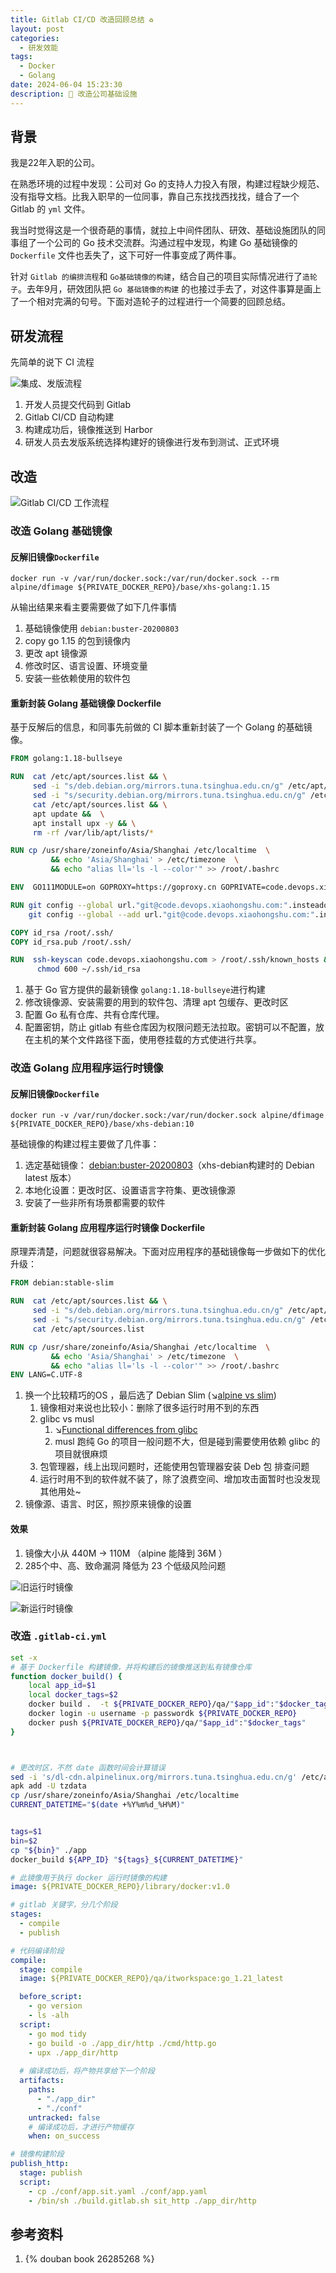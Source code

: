 ```yaml
---
title: Gitlab CI/CD 改造回顾总结 ♻️
layout: post
categories:
  - 研发效能
tags:
  - Docker
  - Golang
date: 2024-06-04 15:23:30
description: 💪 改造公司基础设施
---
```


## 背景

我是22年入职的公司。

在熟悉环境的过程中发现：公司对 Go 的支持人力投入有限，构建过程缺少规范、没有指导文档。比我入职早的一位同事，靠自己东找找西找找，缝合了一个 Gitlab 的 `yml` 文件。

我当时觉得这是一个很奇葩的事情，就拉上中间件团队、研效、基础设施团队的同事组了一个公司的 Go 技术交流群。沟通过程中发现，构建 Go 基础镜像的 `Dockerfile` 文件也丢失了，这下可好一件事变成了两件事。

针对 `Gitlab 的编排流程`和 `Go基础镜像的构建`，结合自己的项目实际情况进行了`造轮子`。去年9月，研效团队把 `Go 基础镜像的构建` 的也接过手去了，对这件事算是画上了一个相对完满的句号。下面对造轮子的过程进行一个简要的回顾总结。

## 研发流程

先简单的说下 CI 流程

![集成、发版流程](/assets/2024-06-04-xhs-ci-cd-flow.png "代码集成、构建、发版流程")

1. 开发人员提交代码到 Gitlab
2. Gitlab CI/CD 自动构建
3. 构建成功后，镜像推送到 Harbor
4. 研发人员去发版系统选择构建好的镜像进行发布到测试、正式环境

## 改造

![](/imgs/2024-06-04-gitlab-ci-workflow.drawio.png "Gitlab CI/CD 工作流程")

### 改造 Golang 基础镜像
#### 反解旧镜像`Dockerfile`

```shell
docker run -v /var/run/docker.sock:/var/run/docker.sock --rm alpine/dfimage ${PRIVATE_DOCKER_REPO}/base/xhs-golang:1.15 
```
从输出结果来看主要需要做了如下几件事情
1. 基础镜像使用 `debian:buster-20200803`
2. copy go 1.15 的包到镜像内
3. 更改 apt 镜像源
4. 修改时区、语言设置、环境变量
5. 安装一些依赖使用的软件包

#### 重新封装 Golang 基础镜像 Dockerfile

基于反解后的信息，和同事先前做的 CI 脚本重新封装了一个 Golang 的基础镜像。

```Dockerfile
FROM golang:1.18-bullseye

RUN  cat /etc/apt/sources.list && \
     sed -i "s/deb.debian.org/mirrors.tuna.tsinghua.edu.cn/g" /etc/apt/sources.list && \
     sed -i "s/security.debian.org/mirrors.tuna.tsinghua.edu.cn/g" /etc/apt/sources.list && \
     cat /etc/apt/sources.list && \
     apt update &&  \
     apt install upx -y && \
     rm -rf /var/lib/apt/lists/*

RUN cp /usr/share/zoneinfo/Asia/Shanghai /etc/localtime  \
         && echo 'Asia/Shanghai' > /etc/timezone  \
         && echo "alias ll='ls -l --color'" >> /root/.bashrc

ENV  GO111MODULE=on GOPROXY=https://goproxy.cn GOPRIVATE=code.devops.xiaohongshu.com

RUN git config --global url."git@code.devops.xiaohongshu.com:".insteadof "https://code.devops.xiaohongshu.com/" && \
    git config --global --add url."git@code.devops.xiaohongshu.com:".insteadof "http://code.devops.xiaohongshu.com/"

COPY id_rsa /root/.ssh/
COPY id_rsa.pub /root/.ssh/

RUN  ssh-keyscan code.devops.xiaohongshu.com > /root/.ssh/known_hosts && \
      chmod 600 ~/.ssh/id_rsa
```

1. 基于 Go 官方提供的最新镜像 `golang:1.18-bullseye`进行构建
2. 修改镜像源、安装需要的用到的软件包、清理 apt 包缓存、更改时区
3. 配置 Go 私有仓库、共有仓库代理。
4. 配置密钥，防止 gitlab 有些仓库因为权限问题无法拉取。密钥可以不配置，放在主机的某个文件路径下面，使用卷挂载的方式使进行共享。


### 改造 Golang 应用程序运行时镜像
#### 反解旧镜像`Dockerfile`

```shell
docker run -v /var/run/docker.sock:/var/run/docker.sock alpine/dfimage  ${PRIVATE_DOCKER_REPO}/base/xhs-debian:10
```

基础镜像的构建过程主要做了几件事：
1. 选定基础镜像： [debian:buster-20200803](https://dso.docker.com/images/debian/digests/sha256:a44ab0cca6cd9411032d180bc396f19bc98f71972d2398d50460145cab81c5ab)（xhs-debian构建时的 Debian latest 版本）
2. 本地化设置：更改时区、设置语言字符集、更改镜像源
3. 安装了一些非所有场景都需要的软件

#### 重新封装 Golang 应用程序运行时镜像 Dockerfile

原理弄清楚，问题就很容易解决。下面对应用程序的基础镜像每一步做如下的优化升级：

```Dockerfile
FROM debian:stable-slim

RUN  cat /etc/apt/sources.list && \
     sed -i "s/deb.debian.org/mirrors.tuna.tsinghua.edu.cn/g" /etc/apt/sources.list && \
     sed -i "s/security.debian.org/mirrors.tuna.tsinghua.edu.cn/g" /etc/apt/sources.list && \
     cat /etc/apt/sources.list

RUN cp /usr/share/zoneinfo/Asia/Shanghai /etc/localtime  \
         && echo 'Asia/Shanghai' > /etc/timezone  \
         && echo "alias ll='ls -l --color'" >> /root/.bashrc
ENV LANG=C.UTF-8
```

1. 换一个比较精巧的OS ，最后选了 Debian Slim (↘️[alpine vs slim](https://groups.google.com/g/golang-nuts/c/15TLaxqUpA0))
   1. 镜像相对来说也比较小：删除了很多运行时用不到的东西
   2. glibc vs musl
      1.  ↘️[Functional differences from glibc](https://wiki.musl-libc.org/functional-differences-from-glibc.html)
      2. musl 跑纯 Go 的项目一般问题不大，但是碰到需要使用依赖 glibc 的项目就很麻烦
   3. 包管理器，线上出现问题时，还能使用包管理器安装 Deb 包 排查问题
   4. 运行时用不到的软件就不装了，除了浪费空间、增加攻击面暂时也没发现其他用处~
2. 镜像源、语言、时区，照抄原来镜像的设置

#### 效果
1. 镜像大小从 440M → 110M （alpine 能降到 36M ）
2. 285个中、高、致命漏洞 降低为 23 个低级风险问题

![](/imgs/2024-06-04-old-golang-runtime-docker-image.png "旧运行时镜像")


![](/imgs/2024-06-04-new-golang-runtime-container-image.png "新运行时镜像")


### 改造 `.gitlab-ci.yml` 

```bash
set -x
# 基于 Dockerfile 构建镜像，并将构建后的镜像推送到私有镜像仓库
function docker_build() {
    local app_id=$1
    local docker_tags=$2
    docker build .  -t ${PRIVATE_DOCKER_REPO}/qa/"$app_id":"$docker_tags"
    docker login -u username -p passwordk ${PRIVATE_DOCKER_REPO}
    docker push ${PRIVATE_DOCKER_REPO}/qa/"$app_id":"$docker_tags"
}



# 更改时区，不然 date 函数时间会计算错误
sed -i 's/dl-cdn.alpinelinux.org/mirrors.tuna.tsinghua.edu.cn/g' /etc/apk/repositories
apk add -U tzdata
cp /usr/share/zoneinfo/Asia/Shanghai /etc/localtime
CURRENT_DATETIME="$(date +%Y%m%d_%H%M)"


tags=$1
bin=$2
cp "${bin}" ./app
docker_build ${APP_ID} "${tags}_${CURRENT_DATETIME}"
```

```yml
# 此镜像用于执行 docker 运行时镜像的构建
image: ${PRIVATE_DOCKER_REPO}/library/docker:v1.0

# gitlab 关键字，分几个阶段
stages:
  - compile
  - publish

# 代码编译阶段
compile:
  stage: compile
  image: ${PRIVATE_DOCKER_REPO}/qa/itworkspace:go_1.21_latest

  before_script:
    - go version
    - ls -alh
  script:
    - go mod tidy
    - go build -o ./app_dir/http ./cmd/http.go
    - upx ./app_dir/http
  
  # 编译成功后，将产物共享给下一个阶段
  artifacts:
    paths:
      - "./app_dir"
      - "./conf"
    untracked: false
    # 编译成功后，才进行产物缓存
    when: on_success

# 镜像构建阶段
publish_http:
  stage: publish
  script:
    - cp ./conf/app.sit.yaml ./conf/app.yaml
    - /bin/sh ./build.gitlab.sh sit_http ./app_dir/http
```

## 参考资料

1. {% douban book 26285268 %}


